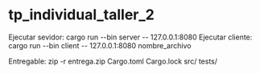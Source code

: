 # tp_individual_taller_2

Ejecutar sevidor: cargo run --bin server -- 127.0.0.1:8080
Ejecutar cliente: cargo run --bin client -- 127.0.0.1:8080 nombre_archivo

Entregable: zip -r entrega.zip Cargo.toml Cargo.lock src/ tests/